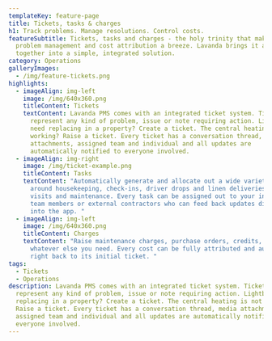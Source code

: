 ```yaml
---
templateKey: feature-page
title: Tickets, tasks & charges
h1: Track problems. Manage resolutions. Control costs.
featureSubtitle: Tickets, tasks and charges - the holy trinity that makes
  problem management and cost attribution a breeze. Lavanda brings it all
  together into a simple, integrated solution.
category: Operations
galleryImages:
  - /img/feature-tickets.png
highlights:
  - imageAlign: img-left
    image: /img/640x360.png
    titleContent: Tickets
    textContent: Lavanda PMS comes with an integrated ticket system. Tickets can be
      represent any kind of problem, issue or note requiring action. Lightbulbs
      need replacing in a property? Create a ticket. The central heating is not
      working? Raise a ticket. Every ticket has a conversation thread, media
      attachments, assigned team and individual and all updates are
      automatically notified to everyone involved.
  - imageAlign: img-right
    image: /img/ticket-example.png
    titleContent: Tasks
    textContent: "Automatically generate and allocate out a wide variety of tasks
      around housekeeping, check-ins, driver drops and linen deliveries, runner
      visits and maintenance. Every task can be assigned out to your internal
      team members or external contractors who can feed back updates directly
      into the app. "
  - imageAlign: img-left
    image: /img/640x360.png
    titleContent: Charges
    textContent: "Raise maintenance charges, purchase orders, credits, refunds and
      whatever else you need. Every cost can be fully attributed and auditable
      right back to its initial ticket. "
tags:
  - Tickets
  - Operations
description: Lavanda PMS comes with an integrated ticket system. Tickets can be
  represent any kind of problem, issue or note requiring action. Lightbulbs need
  replacing in a property? Create a ticket. The central heating is not working?
  Raise a ticket. Every ticket has a conversation thread, media attachments,
  assigned team and individual and all updates are automatically notified to
  everyone involved.
---
```

